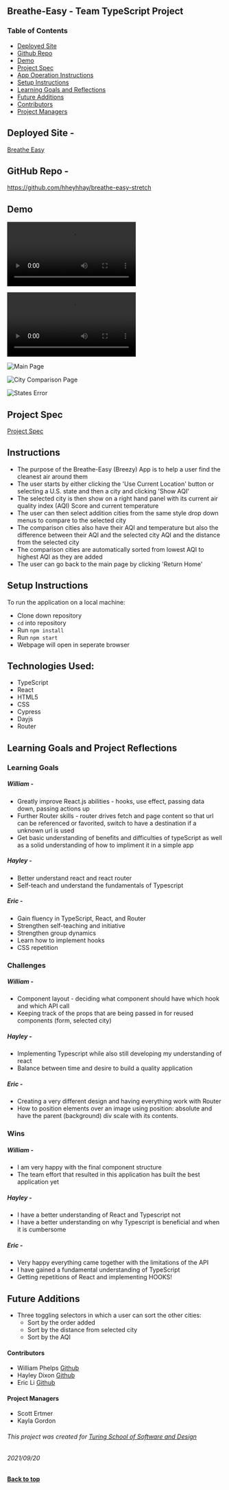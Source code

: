 ## Breathe-Easy - Team TypeScript Project

### Table of Contents
- [Deployed Site](#deployed-site)
- [Github Repo](#github-repo)
- [Demo](#demo)
- [Project Spec](#project-spec)
- [App Operation Instructions](#app-operation-instructions)
- [Setup Instructions](#setup-instructions)
- [Learning Goals and Reflections](#learning-goals-project-reflection)
- [Future Additions](#future-additions)
- [Contributors](#contributors)
- [Project Managers](#project-managers)

## Deployed Site - 
[Breathe Easy](https://breathe-easy.surge.sh/)

## GitHub Repo - 
https://github.com/hheyhhay/breathe-easy-stretch

## Demo

![Stretch 1 Gif](https://thumbs.gfycat.com/HideousLoneEmperorpenguin-mobile.mp4)

![Stretch 2 Gif](https://thumbs.gfycat.com/GranularPotableAmericanwirehair-mobile.mp4)

![Main Page]("https://user-images.githubusercontent.com/22990386/134104608-23713613-1486-47de-8f2c-29f4d8a5e995.png")

![City Comparison Page](https://user-images.githubusercontent.com/22990386/134104710-9e719b20-8681-4b6b-83dd-243a396515a7.png) 

![States Error]("https://user-images.githubusercontent.com/22990386/134104692-e6d4378c-fbb8-4540-894d-9f7c56c73c07.png")

## Project Spec

[Project Spec](https://frontend.turing.edu/projects/module-3/stretch.html)

## Instructions
- The purpose of the Breathe-Easy (Breezy) App is to help a user find the cleanest air around them
- The user starts by either clicking the 'Use Current Location' button or selecting a U.S. state and then a city and clicking 'Show AQI'
- The selected city is then show on a right hand panel with its current air quality index (AQI) Score and current temperature
- The user can then select addition cities from the same style drop down menus to compare to the selected city
- The comparison cities also have their AQI and temperature but also the difference between their AQI and the selected city AQI and the distance from the selected city
- The comparison cities are automatically sorted from lowest AQI to highest AQI as they are added
- The user can go back to the main page by clicking 'Return Home'

## Setup Instructions

To run the application on a local machine:

- Clone down repository 
- `cd` into repository
- Run ``` npm install ```
- Run ``npm start``
- Webpage will open in seperate browser

## Technologies Used: 
 - TypeScript
 - React
 - HTML5
 - CSS
 - Cypress 
 - Dayjs
 - Router

## Learning Goals and Project Reflections

### Learning Goals
##### William - 
- Greatly improve React.js abilities - hooks, use effect, passing data down, passing actions up
- Further Router skills - router drives fetch and page content so that url can be referenced or favorited, switch to have a destination if a unknown url is used
- Get basic understanding of benefits and difficulties of typeScript as well as a solid understanding of how to impliment it in a simple app
##### Hayley -
- Better understand react and react router
- Self-teach and understand the fundamentals of Typescript
##### Eric -
- Gain fluency in TypeScript, React, and Router
- Strengthen self-teaching and initiative
- Strengthen group dynamics
- Learn how to implement hooks
- CSS repetition

### Challenges
##### William - 
- Component layout - deciding what component should have which hook and which API call
- Keeping track of the props that are being passed in for reused components (form, selected city)
##### Hayley -
- Implementing Typescript while also still developing my understanding of react
- Balance between time and desire to build a quality application
##### Eric -
- Creating a very different design and having everything work with Router
- How to position elements over an image using position: absolute and have the parent (background) div scale with its contents.

### Wins 
##### William -
- I am very happy with the final component structure 
- The team effort that resulted in this application has built the best application yet
##### Hayley -
- I have a better understanding of React and Typescript not
- I have a better understanding on why Typescript is beneficial and when it is cumbersome
##### Eric -
- Very happy everything came together with the limitations of the API
- I have gained a fundamental understanding of TypeScript
- Getting repetitions of React and implementing HOOKS!

## Future Additions
- Three toggling selectors in which a user can sort the other cities:
  - Sort by the order added
  - Sort by the distance from selected city
  - Sort by the AQI

#### Contributors
- William Phelps [Github](github.com/williamphelps13)
- Hayley Dixon [Github](github.com/hheyhhay)
- Eric Li [Github](github.com/ericli1996)

#### Project Managers
- Scott Ertmer
- Kayla Gordon

###### This project was created for [Turing School of Software and Design](https://turing.io/)
###### 2021/09/20
**[Back to top](#table-of-contents)**

